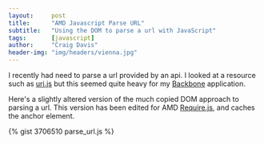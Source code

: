 ```yaml
---
layout:     post
title:      "AMD Javascript Parse URL"
subtitle:   "Using the DOM to parse a url with JavaScript"
tags:       [javascript]
author:     "Craig Davis"
header-img: "img/headers/vienna.jpg"
---
```


I recently had need to parse a url provided by an api. I looked at a resource such as
[uri.js](http://medialize.github.com/URI.js/) but this seemed quite heavy for my
[Backbone][bb] application.

Here's a slightly altered version of the much copied DOM approach to parsing a url.
This version has been edited for AMD [Require.js][require], and caches the anchor
element.

{% gist 3706510 parse_url.js %}

[bb]: http://backbonejs.org/
[require]: http://requirejs.org/
